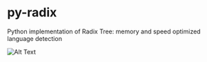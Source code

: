 # py-radix
Python implementation of Radix Tree: memory and speed optimized language detection

![Alt Text](https://media3.giphy.com/media/Kkbt8dpJvHkW4BG53d/giphy.gif?cid=790b76119076841af6bab0738019fa3f9e436810d48a2ce7&rid=giphy.gif&ct=g)
